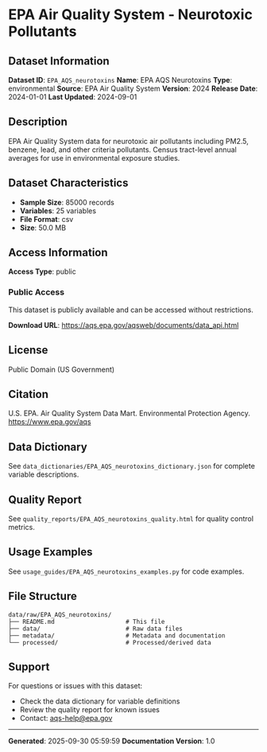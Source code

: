 # EPA Air Quality System - Neurotoxic Pollutants

## Dataset Information

**Dataset ID**: `EPA_AQS_neurotoxins`
**Name**: EPA AQS Neurotoxins
**Type**: environmental
**Source**: EPA Air Quality System
**Version**: 2024
**Release Date**: 2024-01-01
**Last Updated**: 2024-09-01

## Description

EPA Air Quality System data for neurotoxic air pollutants including PM2.5, benzene, lead, and other criteria pollutants. Census tract-level annual averages for use in environmental exposure studies.

## Dataset Characteristics

- **Sample Size**: 85000 records
- **Variables**: 25 variables
- **File Format**: csv
- **Size**: 50.0 MB

## Access Information

**Access Type**: public

### Public Access

This dataset is publicly available and can be accessed without restrictions.

**Download URL**: https://aqs.epa.gov/aqsweb/documents/data_api.html

## License

Public Domain (US Government)

## Citation

U.S. EPA. Air Quality System Data Mart. Environmental Protection Agency. https://www.epa.gov/aqs

## Data Dictionary

See `data_dictionaries/EPA_AQS_neurotoxins_dictionary.json` for complete variable descriptions.

## Quality Report

See `quality_reports/EPA_AQS_neurotoxins_quality.html` for quality control metrics.

## Usage Examples

See `usage_guides/EPA_AQS_neurotoxins_examples.py` for code examples.

## File Structure

```
data/raw/EPA_AQS_neurotoxins/
├── README.md                    # This file
├── data/                        # Raw data files
├── metadata/                    # Metadata and documentation
└── processed/                   # Processed/derived data
```

## Support

For questions or issues with this dataset:
- Check the data dictionary for variable definitions
- Review the quality report for known issues
- Contact: aqs-help@epa.gov

---

**Generated**: 2025-09-30 05:59:59
**Documentation Version**: 1.0

